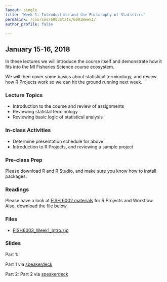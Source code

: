 ```yaml
---
layout: single
title: "Week 1: Introduction and the Philosophy of Statistics"
permalink: /courses/6003Stats/6003Week1/
author_profile: false

---
```


## January 15-16, 2018

In these lectures we will introduce the course itself and demonstrate how it fits into the MI Fisheries Science course ecosystem. 

We will then cover some basics about statistical terminology, and review how R Projects work so we can hit the ground running next week.

### Lecture Topics

* Introduction to the course and review of assignments
* Reviewing statistal terminology
* Reviewing basic logic of statistical analysis

### In-class Activities
* Determine presentation schedule for above
* Introduction to R Projects, and reviewing a sample project

### Pre-class Prep

Please download R and R Studio, and make sure you know how to install packages.

### Readings

Please have a look at [FISH 6002 materials](/courses/6002Data/6002Week11/) for R Projects and Workflow. Also, download the file below.

### Files

- [FISH6003_Week1_Intro.zip](/assets/images/6003/FISH6003_Week1_Intro.zip)

### Slides

Part 1:
<script async class="speakerdeck-embed" data-id="f5383b20326b460885032a024af35fdb" data-ratio="1.77777777777778" src="//speakerdeck.com/assets/embed.js"></script>

Part 1 via [speakerdeck](https://speakerdeck.com/pandalusplatyceros/fish-6003-week-1-introduction-and-the-philosophy-of-statistics)

Part 2: <script async class="speakerdeck-embed" data-id="55d87f038f364b30b3313ac41d621073" data-ratio="1.77777777777778" src="//speakerdeck.com/assets/embed.js"></script>
Part 2 via [speakerdeck](https://speakerdeck.com/pandalusplatyceros/fish-6003-week-1-part-2)
